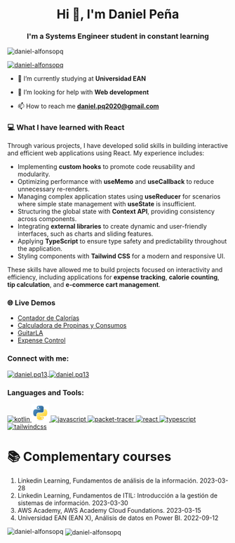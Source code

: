 <h1 align="center">Hi 👋, I'm Daniel Peña</h1>
<h3 align="center">I'm a Systems Engineer student in constant learning</h3>

<p align="left"> <img src="https://komarev.com/ghpvc/?username=daniel-alfonsopq&label=Profile%20views&color=0e75b6&style=flat" alt="daniel-alfonsopq" /> </p>

<p align="left"> 
  <a href="https://github.com/ryo-ma/github-profile-trophy">
    <img src="https://github-profile-trophy.vercel.app/?username=daniel-alfonsopq" alt="daniel-alfonsopq" />
  </a> 
</p>

- 🔭 I’m currently studying at **Universidad EAN**  

- 🤝 I’m looking for help with **Web development**  

- 📫 How to reach me **daniel.pq2020@gmail.com**  

### 💻 What I have learned with React  

Through various projects, I have developed solid skills in building interactive and efficient web applications using React. My experience includes:  

- Implementing **custom hooks** to promote code reusability and modularity.  
- Optimizing performance with **useMemo** and **useCallback** to reduce unnecessary re-renders.  
- Managing complex application states using **useReducer** for scenarios where simple state management with **useState** is insufficient.  
- Structuring the global state with **Context API**, providing consistency across components.  
- Integrating **external libraries** to create dynamic and user-friendly interfaces, such as charts and sliding features.  
- Applying **TypeScript** to ensure type safety and predictability throughout the application.  
- Styling components with **Tailwind CSS** for a modern and responsive UI.  

These skills have allowed me to build projects focused on interactivity and efficiency, including applications for **expense tracking**, **calorie counting**, **tip calculation**, and **e-commerce cart management**.  

### 🌐 Live Demos  
- [Contador de Calorías](https://contador-de-calorias05.netlify.app/)  
- [Calculadora de Propinas y Consumos](https://calculadora-de-propinas-usereducerf.netlify.app/)  
- [GuitarLA](https://guitarla-reducer05.netlify.app/)  
- [Expense Control](https://expenses-control-da2025.netlify.app/)  

<h3 align="left">Connect with me:</h3>
<p align="left">
  <a href="https://instagram.com/daniel.pq13" target="blank">
    <img align="center" src="https://raw.githubusercontent.com/rahuldkjain/github-profile-readme-generator/master/src/images/icons/Social/instagram.svg" alt="daniel.pq13" height="30" width="40" />
  </a>
  <a href="https://www.linkedin.com/in/daniel-alfonso-pe%C3%B1a-quintero-35195926a/" target="blank">
    <img align="center" src="https://upload.wikimedia.org/wikipedia/commons/thumb/c/ca/LinkedIn_logo_initials.png/640px-LinkedIn_logo_initials.png" alt="daniel.pq13" height="30" width="40" />
  </a>
</p>

<h3 align="left">Languages and Tools:</h3>
<p align="left"> 
  <a href="https://kotlinlang.org" target="_blank" rel="noreferrer"> 
    <img src="https://www.vectorlogo.zone/logos/kotlinlang/kotlinlang-icon.svg" alt="kotlin" width="40" height="40"/> 
  </a> 
  <a href="https://www.python.org" target="_blank" rel="noreferrer"> 
    <img src="https://raw.githubusercontent.com/devicons/devicon/master/icons/python/python-original.svg" alt="python" width="40" height="40"/> 
  </a>
  <a href="https://www.javascript.com/" target="_blank" rel="noreferrer"> 
    <img src="https://upload.wikimedia.org/wikipedia/commons/thumb/6/6a/JavaScript-logo.png/800px-JavaScript-logo.png" alt="javascript" width="40" height="40"/> 
  </a> 
  <a href="https://www.netacad.com/es/courses/packet-tracer" target="_blank" rel="noreferrer"> 
    <img src="https://hurbad.com/wp-content/uploads/2021/12/Cisco-Packet-Tracer.png" alt="packet-tracer" width="40" height="40"/> 
  </a>
  <a href="https://reactjs.org/" target="_blank" rel="noreferrer"> 
    <img src="https://cdn.worldvectorlogo.com/logos/react-1.svg" alt="react" width="40" height="40"/>
  </a>
  <a href="https://www.typescriptlang.org/" target="_blank" rel="noreferrer"> 
    <img src="https://cdn.worldvectorlogo.com/logos/typescript.svg" alt="typescript" width="40" height="40"/>
  </a>
  <a href="https://tailwindcss.com/" target="_blank" rel="noreferrer"> 
    <img src="https://www.vectorlogo.zone/logos/tailwindcss/tailwindcss-icon.svg" alt="tailwindcss" width="40" height="40"/>
  </a>
</p>

<h1> 📚 Complementary courses</h1>
<ol>
  <li>Linkedin Learning, Fundamentos de análisis de la información. 2023-03-28</li>
  <li>Linkedin Learning, Fundamentos de ITIL: Introducción a la gestión de sistemas de información. 2023-03-30</li>
  <li>AWS Academy, AWS Academy Cloud Foundations. 2023-03-15</li>
  <li>Universidad EAN (EAN X), Análisis de datos en Power BI. 2022-09-12</li>
</ol>

<p><img align="left" src="https://github-readme-stats.vercel.app/api/top-langs?username=daniel-alfonsopq&show_icons=true&locale=en&layout=compact" alt="daniel-alfonsopq" /></p>

<p>&nbsp;<img align="center" src="https://github-readme-stats.vercel.app/api?username=daniel-alfonsopq&show_icons=true&locale=en" alt="daniel-alfonsopq" /></p>
